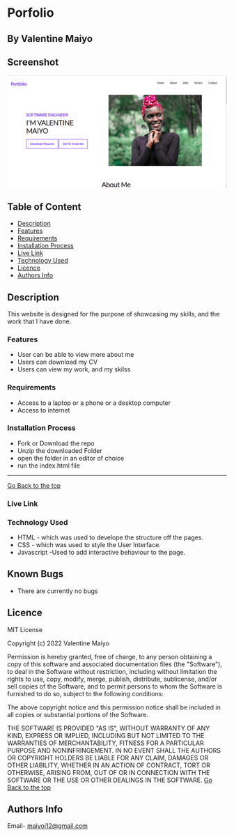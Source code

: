 # Porfolio
 ## By Valentine Maiyo
## Screenshot
 ![image](./Asset/images/screen.png)
 ## Table of Content
 - [Description](#description)
 - [Features](#features)
 - [Requirements](#requirements)
 - [Installation Process](#installation-Process)
 - [Live Link](#Live-Link)
 - [Technology  Used](#technology-Used)
 - [Licence](#licence)
 - [Authors Info](#Authors-Info)
 ## Description
This website is designed for the purpose of showcasing my skills, and the work that I have done.

 ###  Features

 * User can be able to view more about me
 * Users can download my CV
 * Users can view my work, and my skilss
 

 ###  Requirements
 * Access to  a laptop or a phone or a desktop computer
 * Access to internet
 ### Installation Process
* Fork or Download the repo
* Unzip the downloaded Folder
* open the folder in an editor of choice 
* run the index.html file

 ****
 [Go Back to the top](#)
### Live Link

### Technology  Used
* HTML - which was used to develope the structure off the pages.
* CSS - which was used to style the User Interface.
* Javascript -Used to add interactive behaviour to the page.

## Known Bugs
* There are currently no bugs
## Licence
MIT License

Copyright (c) 2022 Valentine Maiyo

Permission is hereby granted, free of charge, to any person obtaining a copy
of this software and associated documentation files (the "Software"), to deal
in the Software without restriction, including without limitation the rights
to use, copy, modify, merge, publish, distribute, sublicense, and/or sell
copies of the Software, and to permit persons to whom the Software is
furnished to do so, subject to the following conditions:

The above copyright notice and this permission notice shall be included in all
copies or substantial portions of the Software.

THE SOFTWARE IS PROVIDED "AS IS", WITHOUT WARRANTY OF ANY KIND, EXPRESS OR
IMPLIED, INCLUDING BUT NOT LIMITED TO THE WARRANTIES OF MERCHANTABILITY,
FITNESS FOR A PARTICULAR PURPOSE AND NONINFRINGEMENT. IN NO EVENT SHALL THE
AUTHORS OR COPYRIGHT HOLDERS BE LIABLE FOR ANY CLAIM, DAMAGES OR OTHER
LIABILITY, WHETHER IN AN ACTION OF CONTRACT, TORT OR OTHERWISE, ARISING FROM,
OUT OF OR IN CONNECTION WITH THE SOFTWARE OR THE USE OR OTHER DEALINGS IN THE
SOFTWARE.
[Go Back to the top](#)
## Authors Info
Email- maiyoj12@gmail.com


